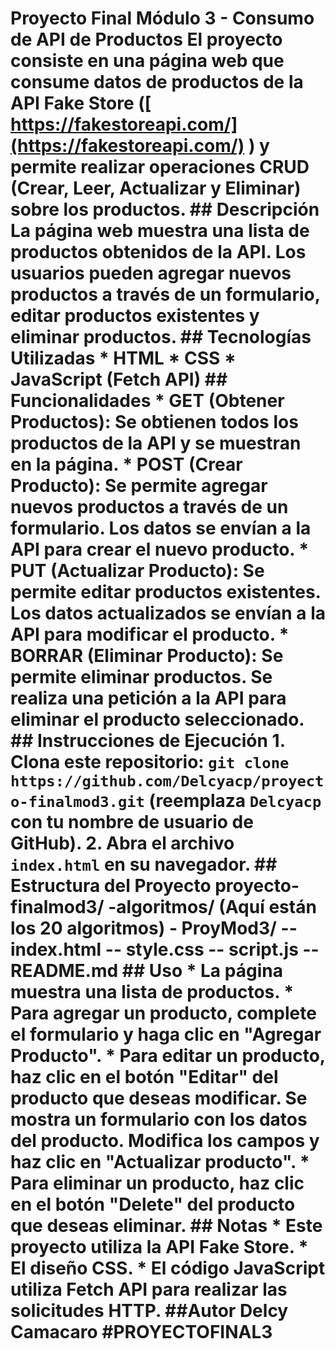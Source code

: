 # Proyecto Final Módulo 3 - Consumo de API de Productos El proyecto consiste en una página web que consume datos de productos de la API Fake Store ([ https://fakestoreapi.com/](https://fakestoreapi.com/) ) y permite realizar operaciones CRUD (Crear, Leer, Actualizar y Eliminar) sobre los productos. ## Descripción La página web muestra una lista de productos obtenidos de la API. Los usuarios pueden agregar nuevos productos a través de un formulario, editar productos existentes y eliminar productos. ## Tecnologías Utilizadas * HTML * CSS * JavaScript (Fetch API) ## Funcionalidades * **GET (Obtener Productos):** Se obtienen todos los productos de la API y se muestran en la página. * **POST (Crear Producto):** Se permite agregar nuevos productos a través de un formulario. Los datos se envían a la API para crear el nuevo producto. * **PUT (Actualizar Producto):** Se permite editar productos existentes. Los datos actualizados se envían a la API para modificar el producto. * **BORRAR (Eliminar Producto):** Se permite eliminar productos. Se realiza una petición a la API para eliminar el producto seleccionado. ## Instrucciones de Ejecución 1. Clona este repositorio: `git clone https://github.com/Delcyacp/proyecto-finalmod3.git` (reemplaza `Delcyacp` con tu nombre de usuario de GitHub). 2. Abra el archivo `index.html` en su navegador. ## Estructura del Proyecto proyecto-finalmod3/ -algoritmos/ (Aquí están los 20 algoritmos) - ProyMod3/ -- index.html -- style.css -- script.js -- README.md ## Uso * La página muestra una lista de productos. * Para agregar un producto, complete el formulario y haga clic en "Agregar Producto". * Para editar un producto, haz clic en el botón "Editar" del producto que deseas modificar. Se mostra un formulario con los datos del producto. Modifica los campos y haz clic en "Actualizar producto". * Para eliminar un producto, haz clic en el botón "Delete" del producto que deseas eliminar. ## Notas * Este proyecto utiliza la API Fake Store. * El diseño CSS. * El código JavaScript utiliza Fetch API para realizar las solicitudes HTTP. ##Autor Delcy Camacaro #PROYECTOFINAL3
